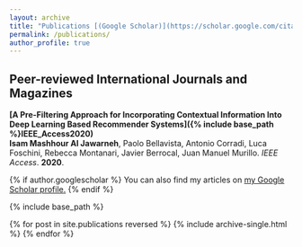 ```yaml
---
layout: archive
title: "Publications [(Google Scholar)](https://scholar.google.com/citations?user=hv5C-NIAAAAJ&hl=en)"
permalink: /publications/
author_profile: true
---
```

## Peer-reviewed International Journals and Magazines

<b>[A Pre-Filtering Approach for Incorporating Contextual Information Into Deep Learning Based Recommender Systems]({% include base_path %}IEEE_Access2020)</b><br>
<b>Isam Mashhour Al Jawarneh</b>, Paolo Bellavista, Antonio Corradi, Luca Foschini, Rebecca Montanari, Javier Berrocal, Juan Manuel Murillo. <i>IEEE Access</i>. <b>2020</b>.

{% if author.googlescholar %}
  You can also find my articles on <u><a href="{{author.googlescholar}}">my Google Scholar profile</a>.</u>
{% endif %}

{% include base_path %}

{% for post in site.publications reversed %}
  {% include archive-single.html %}
{% endfor %}
